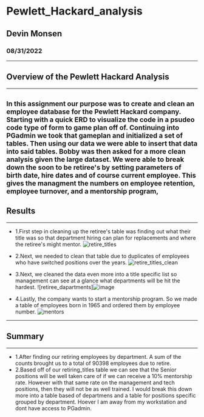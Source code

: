 # Pewlett_Hackard_analysis
## Devin Monsen
### 08/31/2022
---
## Overview of the Pewlett Hackard Analysis ##
---
<sub>In this assignment our purpose was to create and clean an employee database for the Pewlett Hackard company. Starting with a quick ERD to visualize the code in a psudeo code type of form to game plan off of. Continuing into PGadmin we took that gameplan and initialized a set of tables. Then using our data we were able to insert that data into said tables. Bobby was then asked for a more clean analysis given the large dataset. We were able to break down the soon to be retiree's by setting parameters of birth date, hire dates and of course current employee. This gives the managment the numbers on employee retention, employee turnover, and a mentorship program,</sub>
---
## Results ##
---
- 1.First step in cleaning up the retiree's table was finding out what their title was so that department hiring can plan for replacements and where the retiree's might mentor.
![retire_titles](https://user-images.githubusercontent.com/108428454/187801831-f9e8bc2d-5ef1-46bc-8242-13d80978299b.png)

- 2.Next, we needed to clean that table due to duplicates of employees who have switched positions over the years.
![retire_titles_clean](https://user-images.githubusercontent.com/108428454/187802237-152cb556-a552-4144-9358-2518aa30003a.png)

- 3.Next, we cleaned the data even more into a title specific list so management can see at a glance what departments will be hit the hardest.
![retiree_dapartments]![image](https://user-images.githubusercontent.com/108428454/187802423-a7f2c602-d48a-4c67-b91a-9700614e3543.png)

- 4.Lastly, the company wants to start a mentorship program. So we made a table of employees born in 1965 and ordered them by employee number.
![mentors](https://user-images.githubusercontent.com/108428454/187802627-3eb97c64-55d7-4066-ad9c-dc8569323d89.png)

---
## Summary ##
---
- 1.After finding our retiring employees by department. A sum of the counts brought us to a total of 90398 employees due to retire.
- 2.Based off of our retiring_titles table we can see that the Senior positions will be well taken care of if we can receive a 10% mentorship rate. However with that same rate on the management and tech positions, then they will not be as well trained. I would break this down more into a table based of departmens and a table for positions specific grouped by department. Hoever I am away from my workstation and dont have access to PGadmin.
